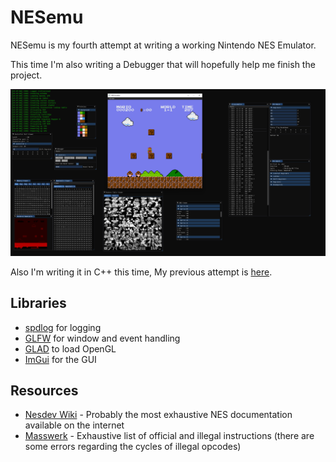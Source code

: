 # NESemu

NESemu is my fourth attempt at writing a working Nintendo NES Emulator.

This time I'm also writing a Debugger that will hopefully help me finish the project.

![View of the Debugger](imgs/debug_example.png)

Also I'm writing it in C++ this time, My previous attempt is [here](https://github.com/Lauchmelder23/NESEmulator).

## Libraries
* [spdlog](https://github.com/gabime/spdlog) for logging
* [GLFW](https://github.com/glfw/glfw) for window and event handling
* [GLAD](https://glad.dav1d.de/) to load OpenGL
* [ImGui](https://github.com/ocornut/imgui) for the GUI

## Resources
* [Nesdev Wiki](https://wiki.nesdev.org/w/index.php) - Probably the most exhaustive NES documentation available on the internet
* [Masswerk](https://www.masswerk.at/6502/6502_instruction_set.html) - Exhaustive list of official and illegal instructions (there are some errors regarding the cycles of illegal opcodes)

